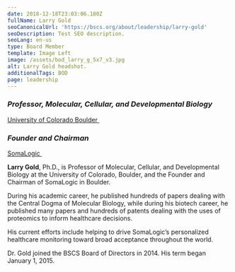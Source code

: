```yaml
---
date: 2018-12-18T23:03:06.180Z
fullName: Larry Gold
seoCanonicalUrl: 'https://bscs.org/about/leadership/larry-gold'
seoDescription: Test SEO description.
seoLang: en-us
type: Board Member
template: Image Left
image: /assets/bod_larry_g_5x7_v3.jpg
alt: Larry Gold headshot.
additionalTags: BOD
page: leadership
---
```


### *Professor, Molecular, Cellular, and Developmental Biology*
<a href="http://www.colorado.edu" target="_blank" rel="noopener noreferrer">University of Colorado Boulder&nbsp;<sup><i style="font-size: .65rem" class="fas fa-external-link-alt"></i></sup></a>


### *Founder and Chairman*
<a href="https://somalogic.com/" target="_blank" rel="noopener noreferrer">SomaLogic&nbsp;<sup><i style="font-size: .65rem" class="fas fa-external-link-alt"></i></sup></a>

**Larry Gold**, Ph.D., is Professor of Molecular, Cellular, and Developmental Biology at the University of Colorado, Boulder, and the Founder and Chairman of SomaLogic in Boulder.

During his academic career, he published hundreds of papers dealing with the Central Dogma of Molecular Biology, while during his biotech career, he published many papers and hundreds of patents dealing with the uses of proteomics to inform healthcare decisions.

His current efforts include helping to drive SomaLogic’s personalized healthcare monitoring toward broad acceptance throughout the world.

Dr. Gold joined the BSCS Board of Directors in 2014. His term began January 1, 2015.
